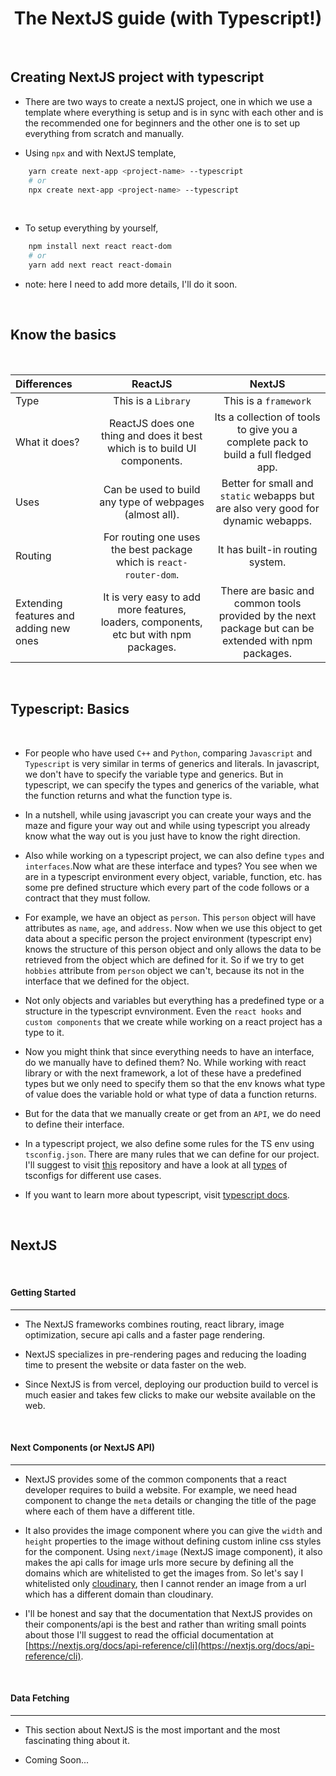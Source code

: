 <div align=center>
    <h1>The NextJS guide (with Typescript!)</h1>
</div>
<br />

## Creating NextJS project with typescript

- There are two ways to create a nextJS project, one in which we use a template where everything is setup and is in sync with each other and is the recommended one for beginners and the other one is to set up everything from scratch and manually.

- Using `npx` and with NextJS template,

```bash
    yarn create next-app <project-name> --typescript
    # or
    npx create next-app <project-name> --typescript
```

<br />

- To setup everything by yourself,

```bash
    npm install next react react-dom
    # or
    yarn add next react react-domain
```

- note: here I need to add more details, I'll do it soon.

<br />

## Know the basics

<br />

| Differences                            |                                        ReactJS                                        |                                                NextJS                                                |
| :------------------------------------- | :-----------------------------------------------------------------------------------: | :--------------------------------------------------------------------------------------------------: |
| Type                                   |                                  This is a `Library`                                  |                                        This is a `framework`                                         |
| What it does?                          |       ReactJS does one thing and does it best which is to build UI components.        |          Its a collection of tools to give you a complete pack to build a full fledged app.          |
| Uses                                   |                Can be used to build any type of webpages (almost all).                |          Better for small and `static` webapps but are also very good for dynamic webapps.           |
| Routing                                |          For routing one uses the best package which is `react-router-dom`.           |                                   It has built-in routing system.                                    |
| Extending features and adding new ones | It is very easy to add more features, loaders, components, etc but with npm packages. | There are basic and common tools provided by the next package but can be extended with npm packages. |

<br />

## Typescript: Basics

<br />

- For people who have used `C++` and `Python`, comparing `Javascript` and `Typescript` is very similar in terms of generics and literals. In javascript, we don't have to specify the variable type and generics. But in typescript, we can specify the types and generics of the variable, what the function returns and what the function type is.

- In a nutshell, while using javascript you can create your ways and the maze and figure your way out and while using typescript you already know what the way out is you just have to know the right direction.

- Also while working on a typescript project, we can also define `types` and `interfaces`.Now what are these interface and types? You see when we are in a typescript environment every object, variable, function, etc. has some pre defined structure which every part of the code follows or a contract that they must follow.

- For example, we have an object as `person`. This `person` object will have attributes as `name`, `age`, and `address`. Now when we use this object to get data about a specific person the project environment (typescript env) knows the structure of this person object and only allows the data to be retrieved from the object which are defined for it. So if we try to get `hobbies` attribute from `person` object we can't, because its not in the interface that we defined for the object.

- Not only objects and variables but everything has a predefined type or a structure in the typescript evnvironment. Even the `react hooks` and `custom components` that we create while working on a react project has a type to it.

- Now you might think that since everything needs to have an interface, do we manually have to defined them? No. While working with react library or with the next framework, a lot of these have a predefined types but we only need to specify them so that the env knows what type of value does the variable hold or what type of data a function returns.

- But for the data that we manually create or get from an `API`, we do need to define their interface.

- In a typescript project, we also define some rules for the TS env using `tsconfig.json`. There are many rules that we can define for our project. I'll suggest to visit [this](https://github.com/benawad/tsconfig.json) repository and have a look at all [types](https://github.com/benawad/tsconfig.json/tree/master/src/config) of tsconfigs for different use cases.

- If you want to learn more about typescript, visit [typescript docs](https://www.typescriptlang.org/docs/).

<br />

## NextJS

<br />

#### Getting Started

<hr />

- The NextJS frameworks combines routing, react library, image optimization, secure api calls and a faster page rendering.

- NextJS specializes in pre-rendering pages and reducing the loading time to present the website or data faster on the web.

- Since NextJS is from vercel, deploying our production build to vercel is much easier and takes few clicks to make our website available on the web.

<br />

#### Next Components (or NextJS API)

<hr />

- NextJS provides some of the common components that a react developer requires to build a website. For example, we need head component to change the `meta` details or changing the title of the page where each of them have a different title.

- It also provides the image component where you can give the `width` and `height` properties to the image without defining custom inline css styles for the component. Using `next/image` (NextJS image component), it also makes the api calls for image urls more secure by defining all the domains which are whitelisted to get the images from. So let's say I whitelisted only [cloudinary](https://cloudinary.com/), then I cannot render an image from a url which has a different domain than cloudinary.

- I'll be honest and say that the documentation that NextJS provides on their components/api is the best and rather than writing small points about those I'll suggest to read the official documentation at [https://nextjs.org/docs/api-reference/cli](https://nextjs.org/docs/api-reference/cli).

<br />

#### Data Fetching

<hr />

- This section about NextJS is the most important and the most fascinating thing about it.

- Coming Soon...
